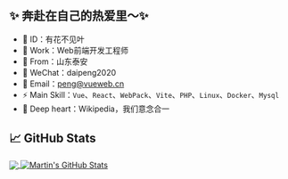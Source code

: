 <h2>✨ 奔赴在自己的热爱里～✨ </h2>

- 🌱 ID：有花不见叶
- 🎒 Work：Web前端开发工程师
- 🔭 From：山东泰安
- 💬 WeChat：daipeng2020
- 📧 Email：peng@vueweb.cn
- ⚡ Main Skill：``Vue``、``React``、``WebPack``、``Vite``、``PHP``、`Linux`、``Docker``、``Mysql``
- 🤔 Deep heart：Wikipedia，我们意念合一

## &#x1f4c8; GitHub Stats

<a href="https://github.com/daipenglcc/daipenglcc">
  <img align="center" src="https://github-readme-stats.vercel.app/api/top-langs/?username=daipenglcc&hide=html,css&title_color=ffffff&text_color=c9cacc&icon_color=2bbc8a&bg_color=1d1f21&langs_count=3" />
</a>
<a href="https://github.com/daipenglcc/daipenglcc">
  <img align="center" src="https://github-readme-stats.vercel.app/api?username=daipenglcc&show_icons=true&line_height=27&count_private=true&title_color=ffffff&text_color=c9cacc&icon_color=2bbc8a&bg_color=1d1f21" alt="Martin's GitHub Stats" />
</a>


